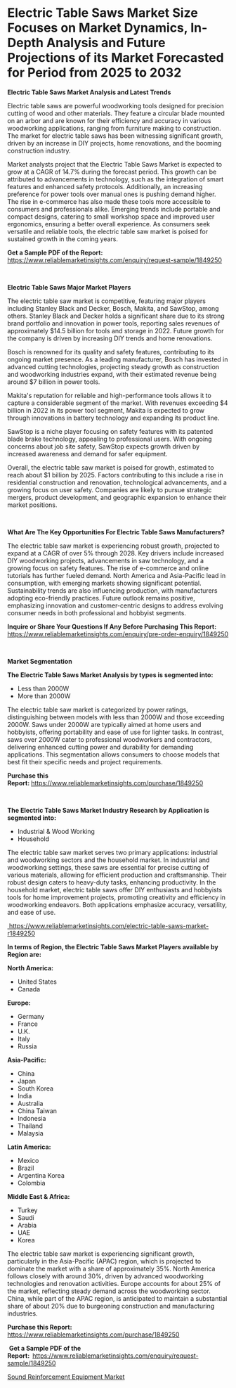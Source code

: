<p><h1>Electric Table Saws Market Size Focuses on Market Dynamics, In-Depth Analysis and Future Projections of its Market Forecasted for Period from 2025 to 2032</h1></p><p><strong>Electric Table Saws Market Analysis and Latest Trends</strong></p>
<p><p>Electric table saws are powerful woodworking tools designed for precision cutting of wood and other materials. They feature a circular blade mounted on an arbor and are known for their efficiency and accuracy in various woodworking applications, ranging from furniture making to construction. The market for electric table saws has been witnessing significant growth, driven by an increase in DIY projects, home renovations, and the booming construction industry.</p><p>Market analysts project that the Electric Table Saws Market is expected to grow at a CAGR of 14.7% during the forecast period. This growth can be attributed to advancements in technology, such as the integration of smart features and enhanced safety protocols. Additionally, an increasing preference for power tools over manual ones is pushing demand higher. The rise in e-commerce has also made these tools more accessible to consumers and professionals alike. Emerging trends include portable and compact designs, catering to small workshop space and improved user ergonomics, ensuring a better overall experience. As consumers seek versatile and reliable tools, the electric table saw market is poised for sustained growth in the coming years.</p></p>
<p><strong>Get a Sample PDF of the Report:&nbsp;</strong> <a href="https://www.reliablemarketinsights.com/enquiry/request-sample/1849250?utm_campaign=3218&utm_medium=2&utm_source=Github&utm_content=ia&utm_term=11042025&utm_id=electric-table-saws">https://www.reliablemarketinsights.com/enquiry/request-sample/1849250</a></p>
<p>&nbsp;</p>
<p><strong>Electric Table Saws Major Market Players</strong></p>
<p><p>The electric table saw market is competitive, featuring major players including Stanley Black and Decker, Bosch, Makita, and SawStop, among others. Stanley Black and Decker holds a significant share due to its strong brand portfolio and innovation in power tools, reporting sales revenues of approximately $14.5 billion for tools and storage in 2022. Future growth for the company is driven by increasing DIY trends and home renovations.</p><p>Bosch is renowned for its quality and safety features, contributing to its ongoing market presence. As a leading manufacturer, Bosch has invested in advanced cutting technologies, projecting steady growth as construction and woodworking industries expand, with their estimated revenue being around $7 billion in power tools.</p><p>Makita's reputation for reliable and high-performance tools allows it to capture a considerable segment of the market. With revenues exceeding $4 billion in 2022 in its power tool segment, Makita is expected to grow through innovations in battery technology and expanding its product line.</p><p>SawStop is a niche player focusing on safety features with its patented blade brake technology, appealing to professional users. With ongoing concerns about job site safety, SawStop expects growth driven by increased awareness and demand for safer equipment.</p><p>Overall, the electric table saw market is poised for growth, estimated to reach about $1 billion by 2025. Factors contributing to this include a rise in residential construction and renovation, technological advancements, and a growing focus on user safety. Companies are likely to pursue strategic mergers, product development, and geographic expansion to enhance their market positions.</p></p>
<p>&nbsp;</p>
<p><strong>What Are The Key Opportunities For Electric Table Saws Manufacturers?</strong></p>
<p><p>The electric table saw market is experiencing robust growth, projected to expand at a CAGR of over 5% through 2028. Key drivers include increased DIY woodworking projects, advancements in saw technology, and a growing focus on safety features. The rise of e-commerce and online tutorials has further fueled demand. North America and Asia-Pacific lead in consumption, with emerging markets showing significant potential. Sustainability trends are also influencing production, with manufacturers adopting eco-friendly practices. Future outlook remains positive, emphasizing innovation and customer-centric designs to address evolving consumer needs in both professional and hobbyist segments.</p></p>
<p><strong>Inquire or Share Your Questions If Any Before Purchasing This Report:</strong> <a href="https://www.reliablemarketinsights.com/enquiry/pre-order-enquiry/1849250?utm_campaign=3218&utm_medium=2&utm_source=Github&utm_content=ia&utm_term=11042025&utm_id=electric-table-saws">https://www.reliablemarketinsights.com/enquiry/pre-order-enquiry/1849250</a></p>
<p>&nbsp;</p>
<p><strong>Market Segmentation</strong></p>
<p><strong>The Electric Table Saws Market Analysis by types is segmented into:</strong></p>
<p><ul><li>Less than 2000W</li><li>More than 2000W</li></ul></p>
<p><p>The electric table saw market is categorized by power ratings, distinguishing between models with less than 2000W and those exceeding 2000W. Saws under 2000W are typically aimed at home users and hobbyists, offering portability and ease of use for lighter tasks. In contrast, saws over 2000W cater to professional woodworkers and contractors, delivering enhanced cutting power and durability for demanding applications. This segmentation allows consumers to choose models that best fit their specific needs and project requirements.</p></p>
<p><strong>Purchase this Report:&nbsp;</strong><a href="https://www.reliablemarketinsights.com/purchase/1849250?utm_campaign=3218&utm_medium=2&utm_source=Github&utm_content=ia&utm_term=11042025&utm_id=electric-table-saws">https://www.reliablemarketinsights.com/purchase/1849250</a></p>
<p>&nbsp;</p>
<p><strong>The Electric Table Saws Market Industry Research by Application is segmented into:</strong></p>
<p><ul><li>Industrial & Wood Working</li><li>Household</li></ul></p>
<p><p>The electric table saw market serves two primary applications: industrial and woodworking sectors and the household market. In industrial and woodworking settings, these saws are essential for precise cutting of various materials, allowing for efficient production and craftsmanship. Their robust design caters to heavy-duty tasks, enhancing productivity. In the household market, electric table saws offer DIY enthusiasts and hobbyists tools for home improvement projects, promoting creativity and efficiency in woodworking endeavors. Both applications emphasize accuracy, versatility, and ease of use.</p></p>
<p><a href="https://www.reliablemarketinsights.com/electric-table-saws-market-r1849250?utm_campaign=3218&utm_medium=2&utm_source=Github&utm_content=ia&utm_term=11042025&utm_id=electric-table-saws">&nbsp;https://www.reliablemarketinsights.com/electric-table-saws-market-r1849250</a></p>
<p><strong>In terms of Region, the Electric Table Saws Market Players available by Region are:</strong></p>
<p>
    <p> <strong> North America: </strong>
        <ul>
            <li>United States</li>
            <li>Canada</li>
        </ul>
        </p> 
    <p> <strong> Europe: </strong>
        <ul>
            <li>Germany</li>
            <li>France</li>
            <li>U.K.</li>
            <li>Italy</li>
            <li>Russia</li>
        </ul>
        </p> 
    <p> <strong> Asia-Pacific: </strong>
        <ul>
            <li>China</li>
            <li>Japan</li>
            <li>South Korea</li>
            <li>India</li>
            <li>Australia</li>
            <li>China Taiwan</li>
            <li>Indonesia</li>
            <li>Thailand</li>
            <li>Malaysia</li>
        </ul>
        </p> 
    <p> <strong> Latin America: </strong>
        <ul>
            <li>Mexico</li>
            <li>Brazil</li>
            <li>Argentina Korea</li>
            <li>Colombia</li>
        </ul>
        </p> 
    <p> <strong> Middle East & Africa: </strong>
        <ul>
            <li>Turkey</li>
            <li>Saudi</li>
            <li>Arabia</li>
            <li>UAE</li>
            <li>Korea</li>
        </ul>
    </p>
    </p>
<p><p>The electric table saw market is experiencing significant growth, particularly in the Asia-Pacific (APAC) region, which is projected to dominate the market with a share of approximately 35%. North America follows closely with around 30%, driven by advanced woodworking technologies and renovation activities. Europe accounts for about 25% of the market, reflecting steady demand across the woodworking sector. China, while part of the APAC region, is anticipated to maintain a substantial share of about 20% due to burgeoning construction and manufacturing industries.</p></p>
<p><strong>Purchase this Report: </strong><a href="https://www.reliablemarketinsights.com/purchase/1849250?utm_campaign=3218&utm_medium=2&utm_source=Github&utm_content=ia&utm_term=11042025&utm_id=electric-table-saws">https://www.reliablemarketinsights.com/purchase/1849250</a></p>
<p>&nbsp;<strong>Get a Sample PDF of the Report:&nbsp;&nbsp;</strong><a href="https://www.reliablemarketinsights.com/enquiry/request-sample/1849250?utm_campaign=3218&utm_medium=2&utm_source=Github&utm_content=ia&utm_term=11042025&utm_id=electric-table-saws">https://www.reliablemarketinsights.com/enquiry/request-sample/1849250</a></p>
<p><strong></strong></p>
<p><p><a href="https://github.com/pelegeazlie5/Market-Research-Report-List-1/blob/main/sound-reinforcement-equipment-market.md?utm_campaign=3218&utm_medium=2&utm_source=Github&utm_content=ia&utm_term=11042025&utm_id=electric-table-saws">Sound Reinforcement Equipment Market</a></p></p>
